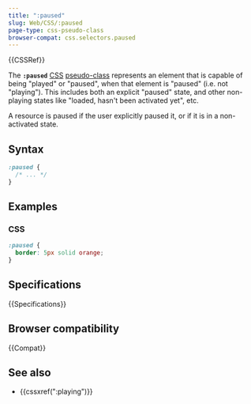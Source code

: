 ```yaml
---
title: ":paused"
slug: Web/CSS/:paused
page-type: css-pseudo-class
browser-compat: css.selectors.paused
---
```


{{CSSRef}}

The **`:paused`** [CSS](/en-US/docs/Web/CSS) [pseudo-class](/en-US/docs/Web/CSS/Pseudo-classes) represents an element that is capable of being "played" or "paused", when that element is "paused" (i.e. not "playing"). This includes both an explicit "paused" state, and other non-playing states like "loaded, hasn't been activated yet", etc.

A resource is paused if the user explicitly paused it, or if it is in a non-activated state.

## Syntax

```css
:paused {
  /* ... */
}
```

## Examples

### CSS

```css
:paused {
  border: 5px solid orange;
}
```

## Specifications

{{Specifications}}

## Browser compatibility

{{Compat}}

## See also

- {{cssxref(":playing")}}
